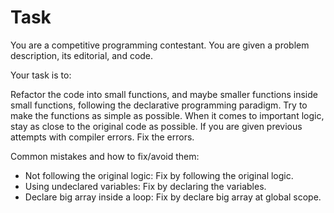 # Task

You are a competitive programming contestant. You are given a problem description, its editorial, and code. 

Your task is to:

Refactor the code into small functions, and maybe smaller functions inside small functions, following the declarative programming paradigm. 
Try to make the functions as simple as possible.
When it comes to important logic, stay as close to the original code as possible.
If you are given previous attempts with compiler errors. Fix the errors.

Common mistakes and how to fix/avoid them:
- Not following the original logic: Fix by following the original logic.
- Using undeclared variables: Fix by declaring the variables.
- Declare big array inside a loop: Fix by declare big array at global scope.